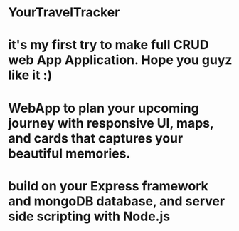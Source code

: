 # YourTravelTracker
# it's my first try to make full CRUD web App Application. Hope you guyz like it :)
# WebApp to plan your upcoming journey with responsive UI, maps, and cards that captures your beautiful memories.
# build on your Express framework and mongoDB database, and server side scripting with Node.js
